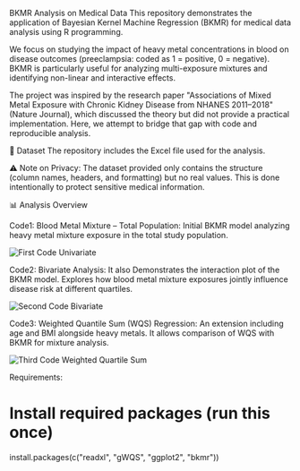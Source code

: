 BKMR Analysis on Medical Data
This repository demonstrates the application of Bayesian Kernel Machine Regression (BKMR) for medical data analysis using R programming.

We focus on studying the impact of heavy metal concentrations in blood on disease outcomes (preeclampsia: coded as 1 = positive, 0 = negative). BKMR is particularly useful for analyzing multi-exposure mixtures and identifying non-linear and interactive effects.

The project was inspired by the research paper "Associations of Mixed Metal Exposure with Chronic Kidney Disease from NHANES 2011–2018" (Nature Journal), which discussed the theory but did not provide a practical implementation. Here, we attempt to bridge that gap with code and reproducible analysis.

📂 Dataset
The repository includes the Excel file used for the analysis.


⚠️ Note on Privacy:
The dataset provided only contains the structure (column names, headers, and formatting) but no real values. This is done intentionally to protect sensitive medical information.

📊 Analysis Overview

Code1: Blood Metal Mixture – Total Population: Initial BKMR model analyzing heavy metal mixture exposure in the total study population.

![First Code Univariate](https://github.com/user-attachments/assets/9ee89da1-80c4-4086-8a69-495c829a7998)

Code2: Bivariate Analysis: It also Demonstrates the interaction plot of the BKMR model. Explores how blood metal mixture exposures jointly influence disease risk at different quartiles.

![Second Code Bivariate](https://github.com/user-attachments/assets/55049275-eb1c-43ca-8fa2-88109a495c31)

Code3: Weighted Quantile Sum (WQS) Regression: An extension including age and BMI alongside heavy metals. It allows comparison of WQS with BKMR for mixture analysis.

![Third Code Weighted Quartile Sum](https://github.com/user-attachments/assets/28ccdb67-b6e0-441f-9543-b63c0c778cc1)


Requirements:
# Install required packages (run this once)
install.packages(c("readxl", "gWQS", "ggplot2", "bkmr"))




